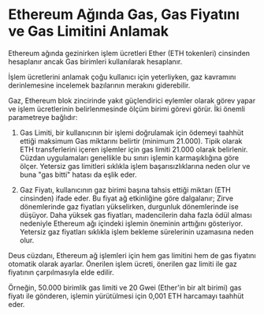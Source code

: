 # Ethereum Ağında Gas, Gas Fiyatını ve Gas Limitini Anlamak

Ethereum ağında gezinirken işlem ücretleri Ether (ETH tokenleri) cinsinden hesaplanır ancak Gas birimleri kullanılarak hesaplanır.

İşlem ücretlerini anlamak çoğu kullanıcı için yeterliyken, gaz kavramını derinlemesine incelemek bazılarının merakını giderebilir.

Gaz, Ethereum blok zincirinde yakıt güçlendirici eylemler olarak görev yapar ve işlem ücretlerinin belirlenmesinde ölçüm birimi görevi görür. İki önemli parametreye bağlıdır:

1) Gas Limiti, bir kullanıcının bir işlemi doğrulamak için ödemeyi taahhüt ettiği maksimum Gas miktarını belirtir (minimum 21.000). Tipik olarak ETH transferlerini içeren işlemler için gas limiti 21.000 olarak belirlenir. Cüzdan uygulamaları genellikle bu sınırı işlemin karmaşıklığına göre ölçer. Yetersiz gas limitleri sıklıkla işlem başarısızlıklarına neden olur ve buna "gas bitti" hatası da eşlik eder.

2) Gaz Fiyatı, kullanıcının gaz birimi başına tahsis ettiği miktarı (ETH cinsinden) ifade eder. Bu fiyat ağ etkinliğine göre dalgalanır; Zirve dönemlerinde gaz fiyatları yükselirken, durgunluk dönemlerinde ise düşüyor. Daha yüksek gas fiyatları, madencilerin daha fazla ödül alması nedeniyle Ethereum ağı içindeki işlemin öneminin arttığını gösteriyor. Yetersiz gaz fiyatları sıklıkla işlem bekleme sürelerinin uzamasına neden olur.

Deus cüzdanı, Ethereum ağ işlemleri için hem gas limitini hem de gas fiyatını otomatik olarak ayarlar. Önerilen işlem ücreti, önerilen gaz limiti ile gaz fiyatının çarpılmasıyla elde edilir.

Örneğin, 50.000 birimlik gas limiti ve 20 Gwei (Ether'in bir alt birimi) gas fiyatı ile gönderen, işlemin yürütülmesi için 0,001 ETH harcamayı taahhüt eder.